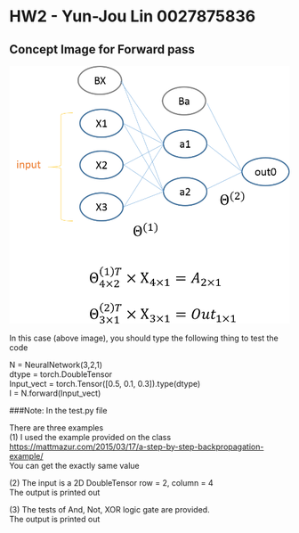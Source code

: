 # **HW2 - Yun-Jou Lin 0027875836** 

## Concept Image for Forward pass
![Image1](https://github.com/Roselin/DeepLearning/blob/master/HW2/Concept.png)

In this case (above image), you should type the following thing to test the code  

N = NeuralNetwork(3,2,1)  
dtype = torch.DoubleTensor  
Input_vect = torch.Tensor([0.5, 0.1, 0.3]).type(dtype)  
I = N.forward(Input_vect)  

###Note: In the test.py file

There are three examples  
(1) I used the example provided on the class   
    https://mattmazur.com/2015/03/17/a-step-by-step-backpropagation-example/  
    You can get the exactly same value  
    
(2) The input is a 2D DoubleTensor row = 2, column = 4   
    The output is printed out  
    
(3) The tests of And, Not, XOR logic gate are provided.  
    The output is printed out  
